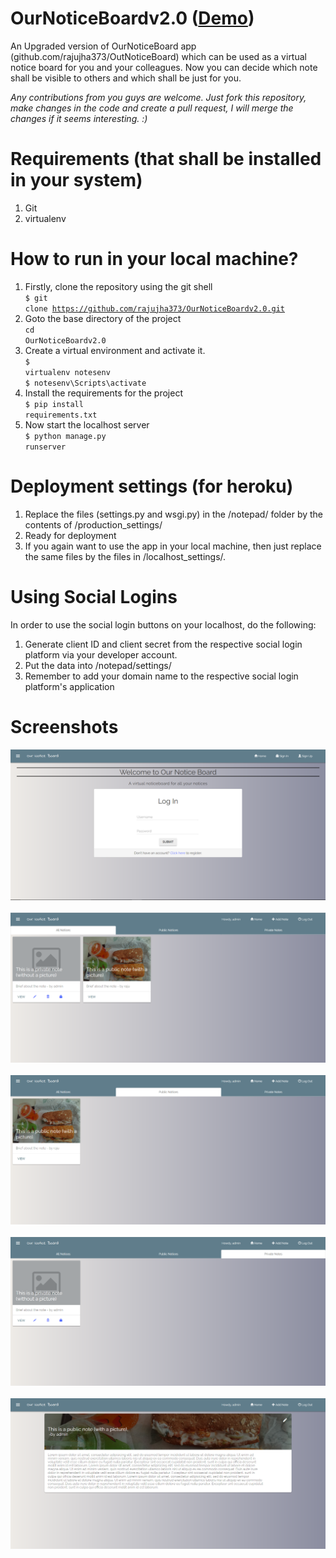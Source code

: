 # OurNoticeBoardv2.0 (<a href="https://demo-ournoticeboard.herokuapp.com">Demo</a>)

An Upgraded version of OurNoticeBoard app (github.com/rajujha373/OutNoticeBoard) which can be used as a virtual notice board for you and your colleagues.
Now you can decide which note shall be visible to others and which shall be just for you.

<i>Any contributions from you guys are welcome. Just fork this repository, make changes in the code and create a pull request, I will merge the changes if it seems interesting. :)</i>

# Requirements (that shall be installed in your system)
1. Git 
2. virtualenv

# How to run in your local machine?

1. Firstly, clone the repository using the git shell <br>
<code>$ git clone https://github.com/rajujha373/OurNoticeBoardv2.0.git</code> <br>
2. Goto the base directory of the project <br>
<code>cd OurNoticeBoardv2.0 </code> <br>
3. Create a virtual environment and activate it. <br>
<code>$ virtualenv notesenv</code> <br>
<code>$ notesenv\Scripts\activate</code> <br>
4. Install the requirements for the project <br>
<code>$ pip install requirements.txt</code>  <br>
5. Now start the localhost server<br>
<code>$ python manage.py runserver</code> <br>

# Deployment settings (for heroku)

1. Replace the files (settings.py and wsgi.py) in the /notepad/ folder by the contents of /production_settings/
2. Ready for deployment
3. If you again want to use the app in your local machine, then just replace the same files by the files in /localhost_settings/.

# Using Social Logins

In order to use the social login buttons on your localhost, do the following:
1. Generate client ID and client secret from the respective social login platform via your developer account.
2. Put the data into /notepad/settings/
3. Remember to add your domain name to the respective social login platform's application

# Screenshots

<img src="/screenshots/login.png">
&nbsp;
<img src="/screenshots/all.png">
&nbsp;
<img src="/screenshots/public.png">
&nbsp;
<img src="/screenshots/private.png">
&nbsp;
<img src="/screenshots/detail.png">
